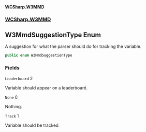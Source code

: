#### [WCSharp.W3MMD](index.md 'index')
### [WCSharp.W3MMD](WCSharp.W3MMD.md 'WCSharp.W3MMD')

## W3MmdSuggestionType Enum

A suggestion for what the parser should do for tracking the variable.

```csharp
public enum W3MmdSuggestionType
```
### Fields

<a name='WCSharp.W3MMD.W3MmdSuggestionType.Leaderboard'></a>

`Leaderboard` 2

Variable should appear on a leaderboard.

<a name='WCSharp.W3MMD.W3MmdSuggestionType.None'></a>

`None` 0

Nothing.

<a name='WCSharp.W3MMD.W3MmdSuggestionType.Track'></a>

`Track` 1

Variable should be tracked.
